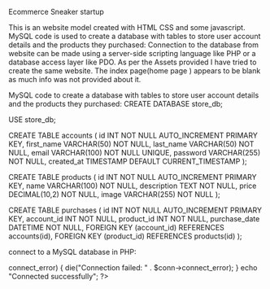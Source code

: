 Ecommerce Sneaker startup

This is an website model created with HTML CSS and some javascript. MySQL code is used to create a database with tables to store user account details and the products they purchased: Connection to the database from  website can be made using a server-side scripting language like PHP or a database access layer like PDO.
As per the Assets provided I have tried to create the same website.
The index page(home page ) appears to be blank as much info was not provided about it.

MySQL code to create a database with tables to store user account details and the products they purchased:
CREATE DATABASE store_db;

USE store_db;

CREATE TABLE accounts (
  id INT NOT NULL AUTO_INCREMENT PRIMARY KEY,
  first_name VARCHAR(50) NOT NULL,
  last_name VARCHAR(50) NOT NULL,
  email VARCHAR(100) NOT NULL UNIQUE,
  password VARCHAR(255) NOT NULL,
  created_at TIMESTAMP DEFAULT CURRENT_TIMESTAMP
);

CREATE TABLE products (
  id INT NOT NULL AUTO_INCREMENT PRIMARY KEY,
  name VARCHAR(100) NOT NULL,
  description TEXT NOT NULL,
  price DECIMAL(10,2) NOT NULL,
  image VARCHAR(255) NOT NULL
);

CREATE TABLE purchases (
  id INT NOT NULL AUTO_INCREMENT PRIMARY KEY,
  account_id INT NOT NULL,
  product_id INT NOT NULL,
  purchase_date DATETIME NOT NULL,
  FOREIGN KEY (account_id) REFERENCES accounts(id),
  FOREIGN KEY (product_id) REFERENCES products(id)
);




connect to a MySQL database in PHP:
<?php
$servername = "localhost";
$username = "database_username";
$password = "database_password";
$dbname = "database_name";

// Create connection
$conn = new mysqli($servername, $username, $password, $dbname);

// Check connection
if ($conn->connect_error) {
    die("Connection failed: " . $conn->connect_error);
}
echo "Connected successfully";
?>

